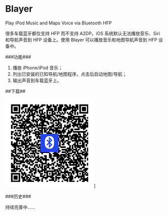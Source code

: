 
Blayer
======

Play iPod Music and Maps Voice via Bluetooth HFP

很多车载蓝牙都仅支持 HFP 而不支持 A2DP。iOS 系统默认无法播放音乐、Siri 和导航声音到 HFP 设备上。使用 Blayer 可以播放音乐和地图导航声音到 HFP 设备中。

###功能###

1. 播放 iPhone/iPod 音乐；
2. 列出已安装的已知导航/地图程序，点击后启动地图/导航；
3. 输出声音到车载蓝牙上。

##下载##

![扫描下载](Release/QRCode.png)]

###历史###

持续完善中……
